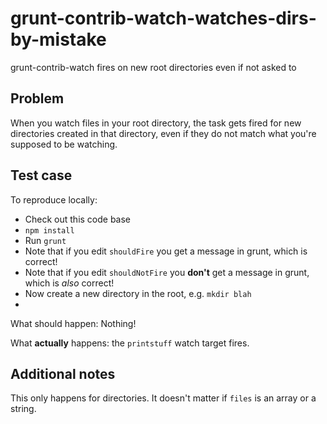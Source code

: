 # grunt-contrib-watch-watches-dirs-by-mistake
grunt-contrib-watch fires on new root directories even if not asked to

## Problem

When you watch files in your root directory, the task gets fired for new directories created in that directory, even if they do not match what you're supposed to be watching.

## Test case

To reproduce locally:
 - Check out this code base
 - `npm install`
 - Run `grunt`
 - Note that if you edit `shouldFire` you get a message in grunt, which is correct!
 - Note that if you edit `shouldNotFire` you **don't** get a message in grunt, which is _also_ correct!
 - Now create a new directory in the root, e.g. `mkdir blah`
 - 
 
What should happen: Nothing!

What **actually** happens: the `printstuff` watch target fires.

## Additional notes

This only happens for directories. It doesn't matter if `files` is an array or a string.
